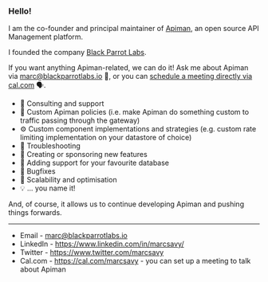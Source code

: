 ### Hello!

I am the co-founder and principal maintainer of [Apiman](https://www.github.com/apiman/apiman), an open source API Management platform.

I founded the company [Black Parrot Labs](https://www.blackparrotlabs.io).

If you want anything Apiman-related, we can do it! Ask me about Apiman via marc@blackparrotlabs.io 💬, or you can [schedule a meeting directly via cal.com](https://cal.com/marcsavy) 🗣️.

* 💼 Consulting and support
* 👷 Custom Apiman policies (i.e. make Apiman do something custom to traffic passing through the gateway)
* ⚙️ Custom component implementations and strategies (e.g. custom rate limiting implementation on your datastore of choice)
* 🔎 Troubleshooting
* 🌱 Creating or sponsoring new features
* 💾 Adding support for your favourite database
* 🐛 Bugfixes
* 🚀 Scalability and optimisation 
* 💡 ... you name it!

And, of course, it allows us to continue developing Apiman and pushing things forwards.

----

* Email - marc@blackparrotlabs.io
* LinkedIn - https://www.linkedin.com/in/marcsavy/
* Twitter - https://www.twitter.com/marcsavy
* Cal.com - https://cal.com/marcsavy - you can set up a meeting to talk about Apiman
